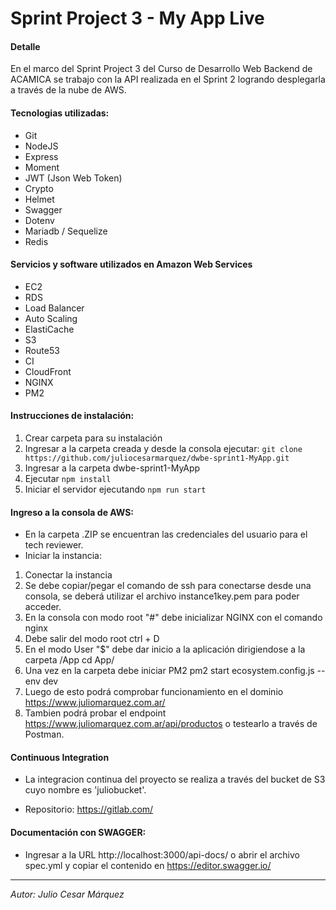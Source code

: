 # Sprint Project 3 - My App Live

#### Detalle

En el marco del Sprint Project 3 del Curso de Desarrollo Web Backend de ACAMICA se trabajo con la API realizada en el Sprint 2 logrando desplegarla a través de la nube de AWS.

#### Tecnologias utilizadas:

* Git
* NodeJS
* Express
* Moment
* JWT (Json Web Token)
* Crypto
* Helmet
* Swagger
* Dotenv
* Mariadb / Sequelize
* Redis

#### Servicios y software utilizados en Amazon Web Services

* EC2
* RDS
* Load Balancer
* Auto Scaling
* ElastiCache
* S3
* Route53
* CI
* CloudFront
* NGINX
* PM2

#### Instrucciones de instalación:

1. Crear carpeta para su instalación
2. Ingresar a la carpeta creada y desde la consola ejecutar:
    `git clone https://github.com/juliocesarmarquez/dwbe-sprint1-MyApp.git`
3. Ingresar a la carpeta dwbe-sprint1-MyApp 
4. Ejecutar `npm install`
5. Iniciar el servidor ejecutando `npm run start`

#### Ingreso a la consola de AWS:
* En la carpeta .ZIP se encuentran las credenciales del usuario para el tech reviewer.
* Iniciar la instancia:
1. Conectar la instancia
2. Se debe copiar/pegar el comando de ssh para conectarse desde una consola, se deberá utilizar el archivo instance1key.pem para poder acceder.
3. En la consola con modo root "#" debe inicializar NGINX con el comando nginx
4. Debe salir del modo root 
 ctrl + D
5. En el modo User "$" debe dar inicio a la aplicación dirigiendose a la carpeta /App
 cd App/
6. Una vez en la carpeta debe iniciar PM2
 pm2 start ecosystem.config.js --env dev
7. Luego de esto podrá comprobar funcionamiento en el dominio https://www.juliomarquez.com.ar/ 
8. Tambien podrá probar el endpoint https://www.juliomarquez.com.ar/api/productos o testearlo a través de Postman.

#### Continuous Integration
* La integracion continua del proyecto se realiza a través del bucket de S3 cuyo nombre es 'juliobucket'.

* Repositorio: https://gitlab.com/

#### Documentación con SWAGGER:
* Ingresar a la URL http://localhost:3000/api-docs/ o abrir el archivo spec.yml y copiar el contenido en https://editor.swagger.io/

---
*Autor: Julio Cesar Márquez*